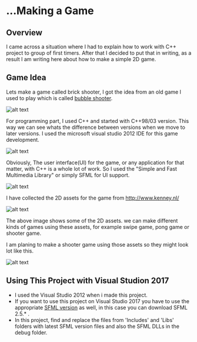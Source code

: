 # ...Making a Game 

## Overview

I came across a situation where I had to explain how to work with C++ project to group of first timers. After that I decided to put that in writing, as a result I am writing here about how to make a simple 2D game.



## Game Idea 

Lets make a game called brick shooter, I got the idea from an old game I used to play which is called [bubble shooter](https://www.shooter-bubble.com/).


![alt text](https://www.shooter-bubble.com/bubble-shooter.jpg)




For programming part, I used C++ and started with C++98/03 version. This way we can see whats the difference between versions when we move to later versions. I used the microsoft visual studio 2012 IDE for this game development.


![alt text](https://res.infoq.com/news/2014/08/cpp14-here-features/en/resources/1cpp14-is-here-1.png)


Obviously, The user interface(UI) for the game, or any application for that matter, with C++ is a whole lot of work. So I used the "Simple and Fast Multimedia Library" or simply SFML for UI support.


![alt text](https://www.sfml-dev.org/images/logo.png)


I have collected the 2D assets for the game from http://www.kenney.nl/


![alt text](https://2.bp.blogspot.com/-NYVDYXySojg/W0Qy2wEmNDI/AAAAAAAAAOg/UwaSryw5Ag4_malzZClWK36upSmjGPrMgCLcBGAs/s320/sample.jpg)


The above image shows some of the 2D assets. we can make different kinds of games using these assets, for example swipe game, pong game or shooter game.



I am planing to make a shooter game using those assets so they might look lot like this.



![alt text](https://3.bp.blogspot.com/-BRnGT4LcbOs/W0Q1GcDSwsI/AAAAAAAAAO4/RtzcaOJA9zAHcaElujsfGqyJzS2FsztsgCLcBGAs/s320/screenshot.png)


## Using This Project with Visual Studion 2017
* I used the Visual Studio 2012 when i made this project.
* If you want to use this project on Visual Studio 2017 you have to use the appropriate [SFML version](https://www.sfml-dev.org/download/sfml/2.5.1/) as well, in this case you can download SFML 2.5.* .
* In this project, find and replace the files from 'Includes' and 'Libs' folders with latest SFML version files and also the SFML DLLs in the debug folder.


